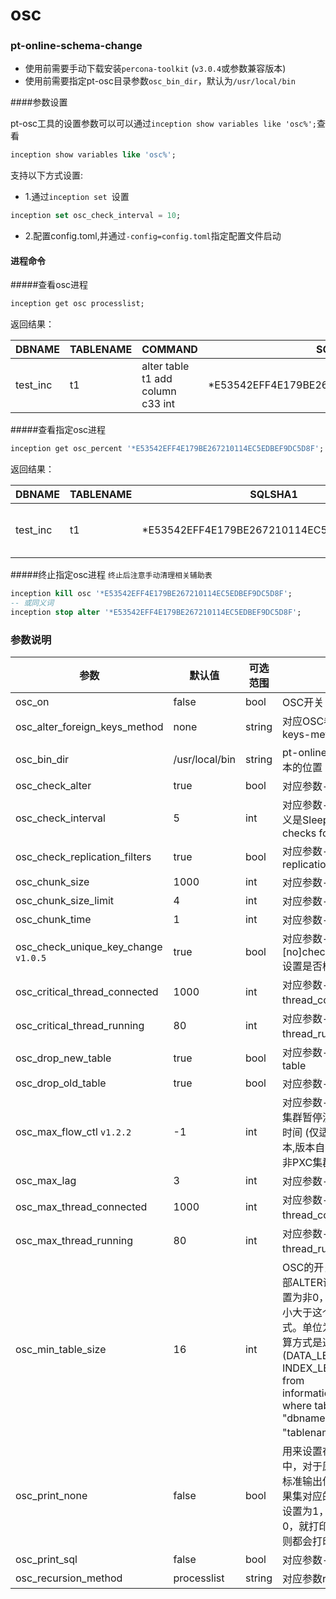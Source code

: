 # osc

### pt-online-schema-change

- 使用前需要手动下载安装`percona-toolkit` (`v3.0.4`或参数兼容版本)
- 使用前需要指定pt-osc目录参数`osc_bin_dir`，默认为`/usr/local/bin`

####参数设置

pt-osc工具的设置参数可以可以通过```inception show variables like 'osc%';```查看

```sql
inception show variables like 'osc%';
```

支持以下方式设置:

- 1.通过```inception set ```设置

```sql
inception set osc_check_interval = 10;
```

- 2.配置config.toml,并通过```-config=config.toml```指定配置文件启动



#### 进程命令


#####查看osc进程

<!-- sqlsha1 -->
```sql
inception get osc processlist;
```

返回结果：

DBNAME   | TABLENAME | COMMAND | SQLSHA1  | PERCENT | REMAINTIME | INFOMATION
----------|---------|--------------------|-----------------|-----------------|-------------------|-----
test_inc | t1 | alter table t1 add column c33 int | *E53542EFF4E179BE267210114EC5EDBEF9DC5D8F |       9 | 00:36      | Copying `test_inc`.`t1`:   9% 00:36 remain



#####查看指定osc进程
```sql
inception get osc_percent '*E53542EFF4E179BE267210114EC5EDBEF9DC5D8F';
```

返回结果：

DBNAME   | TABLENAME | SQLSHA1                                   | PERCENT | REMAINTIME | INFOMATION
----------|---------|--------------------|-----------------|-----------------|-----
test_inc | t1        | *E53542EFF4E179BE267210114EC5EDBEF9DC5D8F |      49 | 00:14      | Copying `test_inc`.`t1`:  49% 00:14 remain


#####终止指定osc进程
`终止后注意手动清理相关辅助表`
```sql
inception kill osc '*E53542EFF4E179BE267210114EC5EDBEF9DC5D8F';
-- 或同义词
inception stop alter '*E53542EFF4E179BE267210114EC5EDBEF9DC5D8F';
```


### 参数说明

参数  |  默认值  |  可选范围 | 说明
------------ | ------------- | ------------ | ------------
osc_on                                 | false          | bool | OSC开关
osc_alter_foreign_keys_method          | none           | string | 对应OSC参数alter-foreign-keys-method
osc_bin_dir                            | /usr/local/bin | string | pt-online-schema-change脚本的位置
osc_check_alter                        | true           | bool | 对应参数--[no]check-alter
osc_check_interval                     | 5              | int | 对应参数--check-interval，意义是Sleep time between checks for --max-lag.
osc_check_replication_filters          | true           | bool | 对应参数--[no]check-replication-filters
osc_chunk_size                         | 1000           | int | 对应参数--chunk-size
osc_chunk_size_limit                   | 4              | int | 对应参数--chunk-size-limit
osc_chunk_time                         | 1              | int | 对应参数--chunk-time
osc_check_unique_key_change `v1.0.5` | true              | bool | 对应参数--[no]check_unique_key_change,设置是否检查唯一索引
osc_critical_thread_connected                 | 1000           | int | 对应参数--critical-load中的thread_connected部分
osc_critical_thread_running                   | 80             | int | 对应参数--critical-load中的thread_running部分
osc_drop_new_table                     | true           | bool | 对应参数--[no]drop-new-table
osc_drop_old_table                     | true           | bool | 对应参数--[no]drop-old-table
osc_max_flow_ctl `v1.2.2`              | -1           | int | 对应参数--max-flow-ctl. 检查集群暂停流量控制所花费的平均时间 (仅适用于PXC 5.6及以上版本,版本自动判断). -1表示不开启. 非PXC集群会自动忽略该参数
osc_max_lag                            | 3              | int | 对应参数--max-lag
osc_max_thread_connected                      | 1000           | int | 对应参数--max-load中的thread_connected部分
osc_max_thread_running                        | 80             | int | 对应参数--max-load中的thread_running部分
osc_min_table_size                     | 16             | int | OSC的开关，如果设置为0，则全部ALTER语句都走OSC，如果设置为非0，则当这个表占用空间大小大于这个值时才使用OSC方式。单位为M，这个表大小的计算方式是通过语句： select (DATA_LENGTH + INDEX_LENGTH)/1024/1024 from information_schema.tables where table_schema = "dbname" and table_name = "tablename"来实现的。
osc_print_none                         | false          | bool | 用来设置在Inception返回结果集中，对于原来OSC在执行过程的标准输出信息是不是要打印到结果集对应的错误信息列中，如果设置为1，就不打印，如果设置为0，就打印。而如果出现错误了，则都会打印
osc_print_sql                          | false          | bool | 对应参数--print
osc_recursion_method                   | processlist    | string | 对应参数recursion_method

